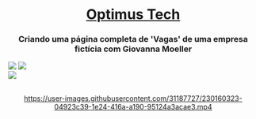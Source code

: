 <h1 align="center"> <a href="https://optimus-tech-blue.vercel.app/" target="_blank" rel="noopener noreferrer"> Optimus Tech </a></h1>

<h3 align="center">Criando uma página completa de 'Vagas' de uma empresa fictícia
com Giovanna Moeller</h3>

<div>
<img src="https://img.shields.io/badge/HTML-239120?style=for-the-badge&logo=html5&logoColor=white">
<img src="https://img.shields.io/badge/CSS-239120?&style=for-the-badge&logo=css3&logoColor=white">
<br>
<img src="https://img.shields.io/badge/Made%20for-VSCode-1f425f.svg">
</div><br>

<div align="center">
 
https://user-images.githubusercontent.com/31187727/230160323-04923c39-1e24-416a-a190-95124a3acae3.mp4

<br>
